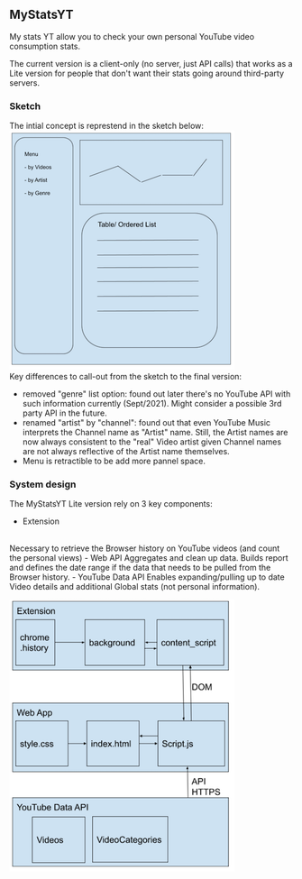 ## MyStatsYT
My stats YT allow you to check your own personal YouTube video consumption stats.

The current version is a client-only (no server, just API calls) that works as a Lite version for people that don't want their stats going around third-party servers. 
<br>


### Sketch
The intial concept is represtend in the sketch below: 
![new repo](./assets/sketch.png)
<br>
Key differences to call-out from the sketch to the final version: 
- removed "genre" list option: found out later there's no YouTube API with such information currently (Sept/2021). Might consider a possible 3rd party API in the future.
- renamed "artist" by "channel": found out that even YouTube Music interprets the Channel name as "Artist" name. Still, the Artist names are now always consistent to the "real" Video artist given Channel names are not always reflective of the Artist name themselves. 
- Menu is retractible to be add more pannel space. 


### System design
The MyStatsYT Lite version rely on 3 key components: 
- Extension
<br>
Necessary to retrieve the Browser history on YouTube videos (and count the personal views)
- Web API
Aggregates and clean up data. Builds report and defines the date range if the data that needs to be pulled from the Browser history. 
- YouTube Data API
Enables expanding/pulling up to date Video details and additional Global stats (not personal information). 

![new repo](./assets/system_design.png)
<br>




